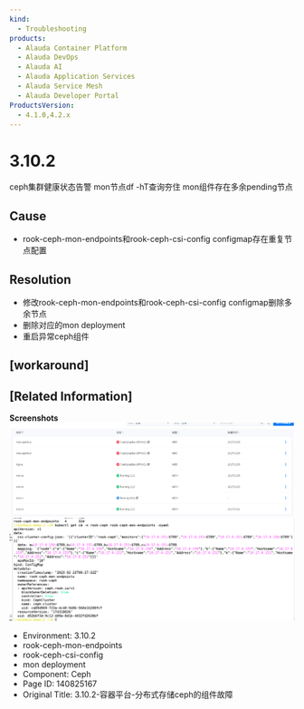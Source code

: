 ```yaml
---
kind:
  - Troubleshooting
products:
  - Alauda Container Platform
  - Alauda DevOps
  - Alauda AI
  - Alauda Application Services
  - Alauda Service Mesh
  - Alauda Developer Portal
ProductsVersion:
  - 4.1.0,4.2.x
---
```

<!-- A type of document that involves encountering a fault, diagnosing it, performing root cause analysis, and providing solutions. -->

# 3.10.2

ceph集群健康状态告警 mon节点df -hT查询夯住 mon组件存在多余pending节点

## Cause
- rook-ceph-mon-endpoints和rook-ceph-csi-config configmap存在重复节点配置

## Resolution
- 修改rook-ceph-mon-endpoints和rook-ceph-csi-config configmap删除多余节点
- 删除对应的mon deployment
- 重启异常ceph组件

## [workaround]

## [Related Information]
**Screenshots**
![](assets/3-10-2-rong-qi-ping-tai-fen-bu-shi-cun-chu-cephde-zu-jian-gu-zhang/mceclip0_1679967234562_g153o.png)
![](assets/3-10-2-rong-qi-ping-tai-fen-bu-shi-cun-chu-cephde-zu-jian-gu-zhang/mceclip1_1679967249160_mplf1.png)
- Environment: 3.10.2
- rook-ceph-mon-endpoints
- rook-ceph-csi-config
- mon deployment
- Component: Ceph
- Page ID: 140825167
- Original Title: 3.10.2-容器平台-分布式存储ceph的组件故障
